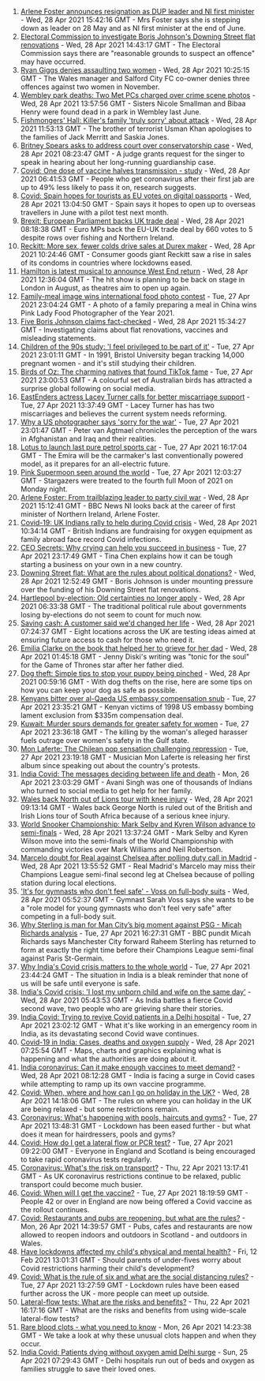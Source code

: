 1. [Arlene Foster announces resignation as DUP leader and NI first minister](https://www.bbc.co.uk/news/uk-northern-ireland-56910045) - Wed, 28 Apr 2021 15:42:16 GMT - Mrs Foster says she is stepping down as leader on 28 May and as NI first minister at the end of June.
2. [Electoral Commission to investigate Boris Johnson's Downing Street flat renovations](https://www.bbc.co.uk/news/uk-politics-56915307) - Wed, 28 Apr 2021 14:43:17 GMT - The Electoral Commission says there are "reasonable grounds to suspect an offence" may have occurred.
3. [Ryan Giggs denies assaulting two women](https://www.bbc.co.uk/news/uk-wales-56911812) - Wed, 28 Apr 2021 10:25:15 GMT - The Wales manager and Salford City FC co-owner denies three offences against two women in November.
4. [Wembley park deaths: Two Met PCs charged over crime scene photos](https://www.bbc.co.uk/news/uk-england-london-56916822) - Wed, 28 Apr 2021 13:57:56 GMT - Sisters Nicole Smallman and Bibaa Henry were found dead in a park in Wembley last June.
5. [Fishmongers' Hall: Killer's family 'truly sorry' about attack](https://www.bbc.co.uk/news/uk-england-london-56890755) - Wed, 28 Apr 2021 11:53:13 GMT - The brother of terrorist Usman Khan apologises to the families of Jack Merritt and Saskia Jones.
6. [Britney Spears asks to address court over conservatorship case](https://www.bbc.co.uk/news/entertainment-arts-56911822) - Wed, 28 Apr 2021 08:23:47 GMT - A judge grants request for the singer to speak in hearing about her long-running guardianship case.
7. [Covid: One dose of vaccine halves transmission - study](https://www.bbc.co.uk/news/health-56904993) - Wed, 28 Apr 2021 06:41:53 GMT - People who get coronavirus after their first jab are up to 49% less likely to pass it on, research suggests.
8. [Covid: Spain hopes for tourists as EU votes on digital passports](https://www.bbc.co.uk/news/world-europe-56912667) - Wed, 28 Apr 2021 13:04:50 GMT - Spain says it hopes to open up to overseas travellers in June with a pilot test next month.
9. [Brexit: European Parliament backs UK trade deal](https://www.bbc.co.uk/news/world-europe-56899831) - Wed, 28 Apr 2021 08:18:38 GMT - Euro MPs back the EU-UK trade deal by 660 votes to 5 despite rows over fishing and Northern Ireland.
10. [Reckitt: More sex, fewer colds drive sales at Durex maker](https://www.bbc.co.uk/news/business-56914003) - Wed, 28 Apr 2021 10:24:46 GMT - Consumer goods giant Reckitt saw a rise in sales of its condoms in countries where lockdowns eased.
11. [Hamilton is latest musical to announce West End return](https://www.bbc.co.uk/news/entertainment-arts-56915417) - Wed, 28 Apr 2021 12:36:04 GMT - The hit show is planning to be back on stage in London in August, as theatres aim to open up again.
12. [Family-meal image wins international food photo contest](https://www.bbc.co.uk/news/in-pictures-56820167) - Tue, 27 Apr 2021 23:04:24 GMT - A photo of a family preparing a meal in China wins Pink Lady Food Photographer of the Year 2021.
13. [Five Boris Johnson claims fact-checked](https://www.bbc.co.uk/news/56915918) - Wed, 28 Apr 2021 15:34:27 GMT - Investigating claims about flat renovations, vaccines and misleading statements.
14. [Children of the 90s study: 'I feel privileged to be part of it'](https://www.bbc.co.uk/news/uk-56901164) - Tue, 27 Apr 2021 23:01:11 GMT - In 1991, Bristol University began tracking 14,000 pregnant women - and it's still studying their children.
15. [Birds of Oz: The charming natives that found TikTok fame](https://www.bbc.co.uk/news/world-australia-56883027) - Tue, 27 Apr 2021 23:00:53 GMT - A colourful set of Australian birds has attracted a surprise global following on social media.
16. [EastEnders actress Lacey Turner calls for better miscarriage support](https://www.bbc.co.uk/news/uk-56904891) - Tue, 27 Apr 2021 13:37:49 GMT - Lacey Turner has has two miscarriages and believes the current system needs reforming.
17. [Why a US photographer says 'sorry for the war'](https://www.bbc.co.uk/news/world-us-canada-56859337) - Tue, 27 Apr 2021 23:01:47 GMT - Peter van Agtmael chronicles the perception of the wars in Afghanistan and Iraq and their realities.
18. [Lotus to launch last pure petrol sports car](https://www.bbc.co.uk/news/business-56906504) - Tue, 27 Apr 2021 16:17:04 GMT - The Emira will be the carmaker's last conventionally powered model, as it prepares for an all-electric future.
19. [Pink Supermoon seen around the world](https://www.bbc.co.uk/news/in-pictures-56900164) - Tue, 27 Apr 2021 12:03:27 GMT - Stargazers were treated to the fourth full Moon of 2021 on Monday night.
20. [Arlene Foster: From trailblazing leader to party civil war](https://www.bbc.co.uk/news/uk-northern-ireland-38320780) - Wed, 28 Apr 2021 15:12:41 GMT - BBC News NI looks back at the career of first minister of Northern Ireland, Arlene Foster.
21. [Covid-19: UK Indians rally to help during Covid crisis](https://www.bbc.co.uk/news/uk-56909285) - Wed, 28 Apr 2021 10:34:14 GMT - British Indians are fundraising for oxygen equipment as family abroad face record Covid infections.
22. [CEO Secrets: Why crying can help you succeed in business](https://www.bbc.co.uk/news/business-56683783) - Tue, 27 Apr 2021 23:17:49 GMT - Tina Chen explains how it can be tough starting a business on your own in a new country.
23. [Downing Street flat: What are the rules about political donations?](https://www.bbc.co.uk/news/uk-politics-56893165) - Wed, 28 Apr 2021 12:52:49 GMT - Boris Johnson is under mounting pressure over the funding of his Downing Street flat renovations.
24. [Hartlepool by-election: Old certainties no longer apply](https://www.bbc.co.uk/news/uk-politics-56859750) - Wed, 28 Apr 2021 06:33:38 GMT - The traditional political rule about governments losing by-elections do not seem to count for much now.
25. [Saving cash: A customer said we'd changed her life](https://www.bbc.co.uk/news/business-56892375) - Wed, 28 Apr 2021 07:24:37 GMT - Eight locations across the UK are testing ideas aimed at ensuring future access to cash for those who need it.
26. [Emilia Clarke on the book that helped her to grieve for her dad](https://www.bbc.co.uk/news/entertainment-arts-56843499) - Wed, 28 Apr 2021 01:45:18 GMT - Jenny Diski's writing was "tonic for the soul" for the Game of Thrones star after her father died.
27. [Dog theft: Simple tips to stop your puppy being pinched](https://www.bbc.co.uk/news/newsbeat-56899774) - Wed, 28 Apr 2021 00:59:16 GMT - With dog thefts on the rise, here are some tips on how you can keep your dog as safe as possible.
28. [Kenyans bitter over al-Qaeda US embassy compensation snub](https://www.bbc.co.uk/news/world-africa-56759771) - Tue, 27 Apr 2021 23:35:21 GMT - Kenyan victims of 1998 US embassy bombing lament exclusion from $335m compensation deal.
29. [Kuwait: Murder spurs demands for greater safety for women](https://www.bbc.co.uk/news/world-middle-east-56899653) - Tue, 27 Apr 2021 23:36:18 GMT - The killing by the woman's alleged harasser fuels outrage over women's safety in the Gulf state.
30. [Mon Laferte: The Chilean pop sensation challenging repression](https://www.bbc.co.uk/news/world-latin-america-56899171) - Tue, 27 Apr 2021 23:19:18 GMT - Musician Mon Laferte is releasing her first album since speaking out about the country's protests.
31. [India Covid: The messages deciding between life and death](https://www.bbc.co.uk/news/world-asia-india-56882037) - Mon, 26 Apr 2021 23:03:29 GMT - Avani Singh was one of thousands of Indians who turned to social media to get help for her family.
32. [Wales back North out of Lions tour with knee injury](https://www.bbc.co.uk/sport/rugby-union/56913566) - Wed, 28 Apr 2021 09:13:14 GMT - Wales back George North is ruled out of the British and Irish Lions tour of South Africa because of a serious knee injury.
33. [World Snooker Championship: Mark Selby and Kyren Wilson advance to semi-finals](https://www.bbc.co.uk/sport/snooker/56917371) - Wed, 28 Apr 2021 13:37:24 GMT - Mark Selby and Kyren Wilson move into the semi-finals of the World Championship with commanding victories over Mark Williams and Neil Robertson.
34. [Marcelo doubt for Real against Chelsea after polling duty call in Madrid](https://www.bbc.co.uk/sport/football/56915346) - Wed, 28 Apr 2021 13:55:52 GMT - Real Madrid's Marcelo may miss their Champions League semi-final second leg at Chelsea because of polling station during local elections.
35. ['It's for gymnasts who don't feel safe' - Voss on full-body suits](https://www.bbc.co.uk/sport/gymnastics/56906863) - Wed, 28 Apr 2021 05:52:37 GMT - Gymnast Sarah Voss says she wants to be a "role model for young gymnasts who don't feel very safe" after competing in a full-body suit.
36. [Why Sterling is man for Man City’s big moment against PSG - Micah Richards analysis](https://www.bbc.co.uk/sport/football/56906838) - Tue, 27 Apr 2021 16:27:31 GMT - BBC pundit Micah Richards says Manchester City forward Raheem Sterling has returned to form at exactly the right time before their Champions League semi-final against Paris St-Germain.
37. [Why India's Covid crisis matters to the whole world](https://www.bbc.co.uk/news/world-asia-india-56907007) - Tue, 27 Apr 2021 23:44:24 GMT - The situation in India is a bleak reminder that none of us will be safe until everyone is safe.
38. [India's Covid crisis: 'I lost my unborn child and wife on the same day'](https://www.bbc.co.uk/news/world-asia-india-56908383) - Wed, 28 Apr 2021 05:43:53 GMT - As India battles a fierce Covid second wave, two people who are grieving share their stories.
39. [India Covid: Trying to revive Covid patients in a Delhi hospital](https://www.bbc.co.uk/news/world-asia-india-56901163) - Tue, 27 Apr 2021 23:02:12 GMT - What it's like working in an emergency room in India, as its devastating second Covid wave continues.
40. [Covid-19 in India: Cases, deaths and oxygen supply](https://www.bbc.co.uk/news/world-asia-india-56891016) - Wed, 28 Apr 2021 07:25:54 GMT - Maps, charts and graphics explaining what is happening and what the authorities are doing about it.
41. [India coronavirus: Can it make enough vaccines to meet demand?](https://www.bbc.co.uk/news/world-asia-india-55571793) - Wed, 28 Apr 2021 08:12:28 GMT - India is facing a surge in Covid cases while attempting to ramp up its own vaccine programme.
42. [Covid: When, where and how can I go on holiday in the UK?](https://www.bbc.co.uk/news/explainers-52646738) - Wed, 28 Apr 2021 14:18:06 GMT - The rules on where you can holiday in the UK are being relaxed - but some restrictions remain.
43. [Coronavirus: What's happening with pools, haircuts and gyms?](https://www.bbc.co.uk/news/explainers-53349989) - Tue, 27 Apr 2021 13:48:31 GMT - Lockdown has been eased further - but what does it mean for hairdressers, pools and gyms?
44. [Covid: How do I get a lateral flow or PCR test?](https://www.bbc.co.uk/news/health-51943612) - Tue, 27 Apr 2021 09:22:00 GMT - Everyone in England and Scotland is being encouraged to take rapid coronavirus tests regularly.
45. [Coronavirus: What's the risk on transport?](https://www.bbc.co.uk/news/health-51736185) - Thu, 22 Apr 2021 13:17:41 GMT - As UK coronavirus restrictions continue to be relaxed, public transport could become much busier.
46. [Covid: When will I get the vaccine?](https://www.bbc.co.uk/news/health-55045639) - Tue, 27 Apr 2021 18:19:59 GMT - People 42 or over in England are now being offered a Covid vaccine as the rollout continues.
47. [Covid: Restaurants and pubs are reopening, but what are the rules?](https://www.bbc.co.uk/news/business-52977388) - Mon, 26 Apr 2021 14:39:57 GMT - Pubs, cafes and restaurants are now allowed to reopen indoors and outdoors in Scotland - and outdoors in Wales.
48. [Have lockdowns affected my child's physical and mental health?](https://www.bbc.co.uk/news/explainers-55936928) - Fri, 12 Feb 2021 13:01:31 GMT - Should parents of under-fives worry about Covid restrictions harming their child's development?
49. [Covid: What is the rule of six and what are the social distancing rules?](https://www.bbc.co.uk/news/uk-51506729) - Tue, 27 Apr 2021 13:27:59 GMT - Lockdown rules have been eased further across the UK - more people can meet up outside.
50. [Lateral-flow tests: What are the risks and benefits?](https://www.bbc.co.uk/news/56675624) - Thu, 22 Apr 2021 16:17:16 GMT - What are the risks and benefits from using wide-scale lateral-flow tests?
51. [Rare blood clots - what you need to know](https://www.bbc.co.uk/news/health-56674796) - Mon, 26 Apr 2021 14:23:38 GMT - We take a look at why these unusual clots happen and when they occur.
52. [India Covid: Patients dying without oxygen amid Delhi surge](https://www.bbc.co.uk/news/56876695) - Sun, 25 Apr 2021 07:29:43 GMT - Delhi hospitals run out of beds and oxygen as families struggle to save their loved ones.
